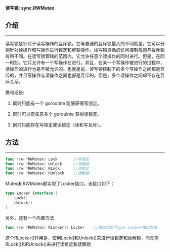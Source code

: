 **读写锁: sync.RWMutex**

## **介绍**

---

读写锁是针对于读写操作的互斥锁。它与普通的互斥锁最大的不同就是，它可以分别针对读操作和写操作进行锁定和解锁操作。读写锁遵循的访问控制规则与互斥锁有所不同。在读写锁管辖的范围内，它允许任意个读操作的同时进行。但是，在同一时刻，它只允许有一个写操作在进行。并且，在某一个写操作被进行的过程中，读操作的进行也是不被允许的。也就是说，读写锁控制下的多个写操作之间都是互斥的，并且写操作与读操作之间也都是互斥的。但是，多个读操作之间却不存在互斥关系。

换句话说:

1. 同时只能有一个 goroutine 能够获得写锁定。

2. 同时可以有任意多个 gorouinte 获得读锁定。

3. 同时只能存在写锁定或读锁定（读和写互斥）。

## **方法**

---

```go
func (rw *RWMutex) Lock       //写锁定
func (rw *RWMutex) Unlock     //写解锁
func (rw *RWMutex) RLock      //读锁定
func (rw *RWMutex) RUnlock    //读解锁
```

Mutex和RWMutex都实现了Locker接口。该接口如下：

```go
type Locker interface {
    Lock()
    Unlock()
}
```

另外，还有一个内置方法

```go
func (rw *RWMutex) RLocker() Locker    //返回实现了sync.Locker接口的值
```

这个RLocker()作用是，使用Lock()和Unlock()来进行读锁定和读解锁，而无需RLock()和RUnlock()来进行读锁定和读解锁

